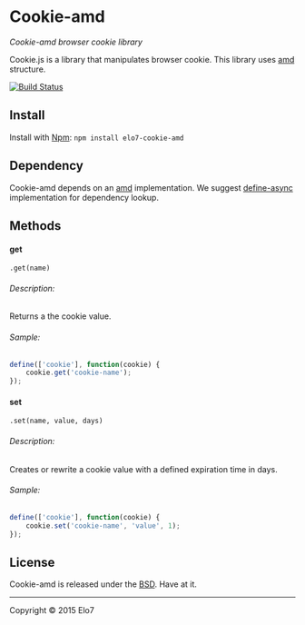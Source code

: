 # Cookie-amd

_Cookie-amd browser cookie library_

Cookie.js is a library that manipulates browser cookie. This library uses [amd](http://en.wikipedia.org/wiki/Asynchronous_module_definition) structure.

[![Build Status](https://travis-ci.org/elo7/cookie-amd.svg?branch=master)](https://travis-ci.org/elo7/cookie-amd)

## Install

Install with [Npm](https://www.npmjs.com/): `npm install elo7-cookie-amd`

## Dependency

Cookie-amd depends on an [amd](http://en.wikipedia.org/wiki/Asynchronous_module_definition) implementation. We suggest [define-async](https://www.npmjs.com/package/define-async) implementation for dependency lookup.

## Methods

#### get
`.get(name)`

###### Description:
Returns a the cookie value.

###### Sample:
``` js
define(['cookie'], function(cookie) {
	cookie.get('cookie-name');
});
```

#### set
`.set(name, value, days)`

###### Description:
Creates or rewrite a cookie value with a defined expiration time in days.

###### Sample:
``` js
define(['cookie'], function(cookie) {
	cookie.set('cookie-name', 'value', 1);
});
```


## License

Cookie-amd is released under the [BSD](https://github.com/elo7/cookie-amd/blob/master/LICENSE). Have at it.

* * *

Copyright :copyright: 2015 Elo7

